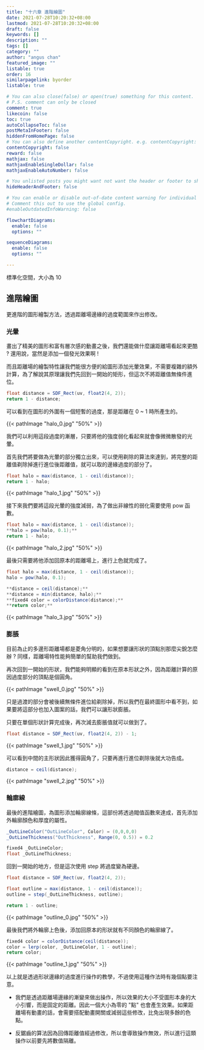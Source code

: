 ```yaml
---
title: "十六章 進階繪圖"
date: 2021-07-28T10:20:32+08:00
lastmod: 2021-07-28T10:20:32+08:00
draft: false
keywords: []
description: ""
tags: []
category: ""
author: "angus chan"
featured_image: ""
listable: true
order: 16
similarpagelink: byorder
listable: true

# You can also close(false) or open(true) something for this content.
# P.S. comment can only be closed
comment: true
likecoin: false
toc: true
autoCollapseToc: false
postMetaInFooter: false
hiddenFromHomePage: false
# You can also define another contentCopyright. e.g. contentCopyright: "This is another copyright."
contentCopyright: false
reward: false
mathjax: false
mathjaxEnableSingleDollar: false
mathjaxEnableAutoNumber: false

# You unlisted posts you might want not want the header or footer to show
hideHeaderAndFooter: false

# You can enable or disable out-of-date content warning for individual post.
# Comment this out to use the global config.
#enableOutdatedInfoWarning: false

flowchartDiagrams:
  enable: false
  options: ""

sequenceDiagrams: 
  enable: false
  options: ""

---
```


標準化空間，大小為 10

## 進階繪圖

更進階的圖形繪製方法，透過距離場邊緣的過度範圍來作出修改。

### 光暈

畫出了精美的圖形和富有層次感的動畫之後，我們還能做什麼讓距離場看起來更酷 ? 還用說，當然是添加一個發光效果啊 !

而且距離場的繪製特性讓我們能很方便的給圖形添加光暈效果，不需要複雜的額外計算，為了解說其原理讓我們先回到一開始的矩形，但這次不將距離值無條件進位。

```csharp
float distance = SDF_Rect(uv, float2(4, 2));
return 1 - distance;
```

可以看到在圖形的外圍有一個短暫的過度，那是距離在 0 ~ 1 時所產生的。

{{< pathImage "halo_0.jpg" "50%" >}}

我們可以利用這段過度的漸層，只要將他的強度弱化看起來就會像微微散發的光暈。

首先我們將要做為光暈的部分獨立出來，可以使用剃除的算法來達到，將完整的距離值剃除掉進行進位後距離值，就可以取的邊緣過度的部分了。

```csharp
float halo = max(distance, 1 - ceil(distance)); 
return 1 - halo;
```

{{< pathImage "halo_1.jpg" "50%" >}}

接下來我們要將這段光暈的強度減弱，為了做出非線性的弱化需要使用 pow 函數。

```csharp
float halo = max(distance, 1 - ceil(distance)); 
**halo = pow(halo, 0.1);**
return 1 - halo;
```

{{< pathImage "halo_2.jpg" "50%" >}}

最後只需要將他添加回原本的距離場上，進行上色就完成了。

```csharp
float halo = max(distance, 1 - ceil(distance)); 
halo = pow(halo, 0.1);

**distance = ceil(distance);**
**distance = min(distance, halo);**
**fixed4 color = colorDistance(distance);**
**return color;**
```

{{< pathImage "halo_3.jpg" "50%" >}}

### 膨脹

目前為止的多邊形距離場都是菱角分明的，如果想要讓形狀的頂點別那麼尖銳怎麼辦 ? 同樣，距離場特性能夠簡單的幫助我們做到。

再次回到一開始的形狀，我們能夠明顯的看到在原本形狀之外，因為距離計算的原因過度部分的頂點是個圓角。

{{< pathImage "swell_0.jpg" "50%" >}}

只是過渡的部分會被後續無條件進位給剃除掉，所以我們在最終圖形中看不到，如果要將這部分也加入圖案的話，我們可以讓形狀膨脹。

只要在單個形狀計算完成後，再次減去膨脹值就可以做到了。

```csharp
float distance = SDF_Rect(uv, float2(4, 2)) - 1;
```

{{< pathImage "swell_1.jpg" "50%" >}}

可以看到中間的主形狀因此獲得圓角了，只要再進行進位剃除後就大功告成。

```csharp
distance = ceil(distance);
```

{{< pathImage "swell_2.jpg" "50%" >}}

### 輪廓線

最後的進階繪圖，為圖形添加輪廓線條，這部份將透過閥值函數來達成，首先添加外輪廓顏色和厚度的屬性。

```csharp
_OutLineColor("OutLineColor", Color) = (0,0,0,0)
_OutLineThickness("OutThickness", Range(0, 0.5)) = 0.2
```

```csharp
fixed4 _OutLineColor;
float _OutLineThickness;
```

回到一開始的地方，但是這次使用 step 將過度變為硬邊。

```csharp
float distance = SDF_Rect(uv, float2(4, 2));

float outline = max(distance, 1 - ceil(distance)); 
outline = step(_OutLineThickness, outline);

return 1 - outline;
```

{{< pathImage "outline_0.jpg" "50%" >}}

最後我們將外輪廓上色後，添加回原本的形狀就有不同顏色的輪廓線了。

```csharp
fixed4 color = colorDistance(ceil(distance));
color = lerp(color, _OutLineColor, 1 - outline);
return color;
```

{{< pathImage "outline_1.jpg" "50%" >}}

以上就是透過形狀邊緣的過度進行操作的教學，不過使用這種作法時有幾個點要注意。

+ 我們是透過距離場邊緣的漸變來做出操作，所以效果的大小不受圖形本身的大小引響，而是固定的距離。因此一個大小為零的 "點" 也會產生效果。如果距離場有動畫的話，會需要搭配動畫開關或減弱這些修改，比免出現多餘的色點。

+ 反鋸齒的算法因為回傳距離值經過修改，所以會導致操作無效，所以進行這類操作以前要先將數值隔離。
